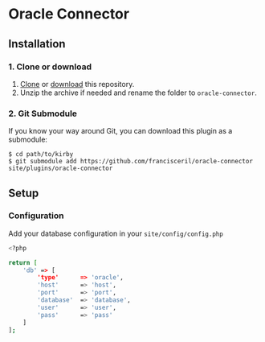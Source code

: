 # Oracle Connector

## Installation

### 1. Clone or download

1. [Clone](https://github.com/francisceril/oracle-connector.git) or [download](https://github.com/francisceril/oracle-connector/archive/master.zip)  this repository.
2. Unzip the archive if needed and rename the folder to `oracle-connector`.

### 2. Git Submodule

If you know your way around Git, you can download this plugin as a submodule:

```
$ cd path/to/kirby
$ git submodule add https://github.com/francisceril/oracle-connector site/plugins/oracle-connector
```

## Setup

### Configuration

Add your database configuration in your ```site/config/config.php```

```sh
<?php

return [
    'db' => [
        'type'      => 'oracle',
        'host'      => 'host',
        'port'      => 'port',
        'database'  => 'database',
        'user'      => 'user',
        'pass'      => 'pass'
    ]
];
```
